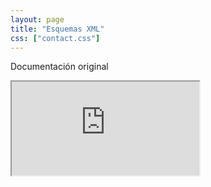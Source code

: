 ```yaml
---
layout: page
title: "Esquemas XML"
css: ["contact.css"]
---
```

<div class="col s12">
<p>Documentación original <a href="https://lm-xml-apuntes.readthedocs.io/apuntes/40_esquemas_xml.html"></a>  </p> 
  <div class="icontain">
    <iframe src="https://profesorjavi.github.io/lm-xml-apuntes_externos/apuntes/40_esquemas_xml">Loading...</iframe>
  </div>
</div>